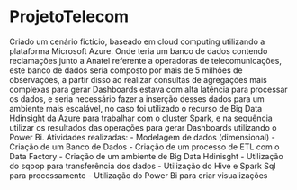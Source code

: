 # ProjetoTelecom
Criado um cenário fictício, baseado em cloud computing utilizando a plataforma Microsoft Azure. Onde teria um banco de dados contendo reclamações junto a Anatel referente a operadoras de telecomunicações, este banco de dados seria composto por mais de 5 milhões de observações, a partir disso ao realizar consultas de agregações mais complexas para gerar Dashboards estava com alta latência para processar os dados, e seria necessário fazer a inserção desses dados para um ambiente mais escalável, no caso foi utilizado o recurso de Big Data Hdinsight da Azure para trabalhar com o cluster Spark, e na sequência utilizar os resultados das operações para gerar Dashboards utilizando o Power Bi. Atividades realizadas: - Modelagem de dados (dimensional) - Criação de um Banco de Dados - Criação de um processo de ETL com o Data Factory - Criação de um ambiente de Big Data Hdinisght - Utilização do sqoop para transferência dos dados - Utilização do Hive e Spark Sql para processamento - Utilização do Power Bi para criar visualizações
